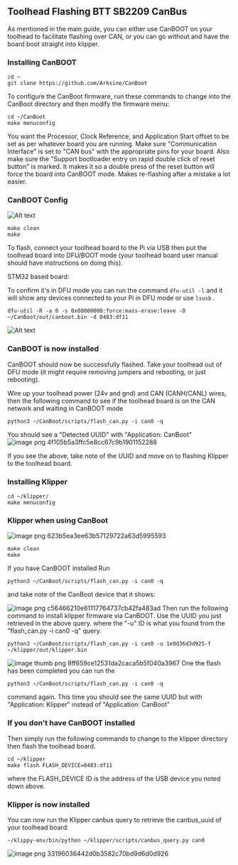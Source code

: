 ## Toolhead Flashing BTT SB2209 CanBus
<p> As mentioned in the main guide, you can either use CanBOOT on your toolhead to facilitate 
  flashing over CAN, or you can go without and have the board boot straight into klipper.</p>

### Installing CanBOOT

```
cd ~
git clone https://github.com/Arksine/CanBoot
```
To configure the CanBoot firmware, run these commands to change into the CanBoot directory and then modify the firmware menu:
```
cd ~/CanBoot
make menuconfig
```
You want the Processor, Clock Reference, and Application Start offset to be set as per whatever board you are running. Make sure "Communication Interface" is set to "CAN bus" with the appropriate pins for your board. Also make sure the "Support bootloader entry on rapid double click of reset button" is marked. It makes it so a double press of the reset button will force the board into CanBOOT mode. Makes re-flashing after a mistake a lot easier.

### CanBOOT Config

![Alt text](https://www.teamfdm.com/uploads/monthly_2023_05/image.png.07956cacf85e49a21a5cd36210999534.png)

```
make clean
make
```
To flash, connect your toolhead board to the Pi via USB then put the toolhead board into DFU/BOOT mode (your toolhead board user manual should have instructions on doing this).

STM32 based board:

To confirm it's in DFU mode you can run the command `dfu-util -l` and it will show any devices connected to your Pi in DFU mode or use `lsusb` .
```
dfu-util -R -a 0 -s 0x08000000:force:mass-erase:leave -D ~/CanBoot/out/canboot.bin -d 0483:df11
```
![Alt text](https://www.teamfdm.com/uploads/monthly_2023_05/image.png.8a9f1e4a1f6d1ddd6763989cd716c356.png)

### CanBOOT is now installed

CanBOOT should now be successfully flashed. Take your toolhead out of DFU mode (it might require removing jumpers and rebooting, or just rebooting).

Wire up your toolhead power (24v and gnd) and CAN (CANH/CANL) wires, then the following command to see if the toolhead board is on the CAN network and waiting in CanBOOT mode
```
python3 ~/CanBoot/scripts/flash_can.py -i can0 -q
```
You should see a "Detected UUID" with "Application: CanBoot"
![image png 4f105b5a3ffc5e8cc67c9b1901152288](https://github.com/baz-snow-ss/Voron-2.4-R2/assets/99566898/5728c898-574f-4826-b053-7114e665c584)

If you see the above, take note of the UUID and move on to flashing Klipper to the toolhead board.

### Installing Klipper
```
cd ~/klipper/
make menuconfig
```
### Klipper when using CanBoot
![image png 623b5ea3ee63b57129722a63d5995593](https://github.com/baz-snow-ss/Voron-2.4-R2/assets/99566898/4493907c-3ed0-4ae5-87ac-a1842f8e4820)
```
make clean
make
```
If you have CanBOOT installed
Run 
```
python3 ~/CanBoot/scripts/flash_can.py -i can0 -q
```
and take note of the CanBoot device that it shows:

![image png c56466210e61117764737cb42fa483ad](https://github.com/baz-snow-ss/Voron-2.4-R2/assets/99566898/50361937-831d-47a1-8ccb-45336e898650)
Then run the following command to install klipper firmware via CanBOOT. Use the UUID you just retrieved in the above query.
where the "-u" ID is what you found from the "flash_can.py -i can0 -q" query.
```
python3 ~/CanBoot/scripts/flash_can.py -i can0 -u 1e0d36d3d925-f ~/klipper/out/klipper.bin
```
![image thumb png 8ff659ce12531da2caca5b5f040a3967](https://github.com/baz-snow-ss/Voron-2.4-R2/assets/99566898/50704144-482c-4793-bfb7-c313c7bb9caa)
One the flash has been completed you can run the
```
python3 ~/CanBoot/scripts/flash_can.py -i can0 -q
```
command again. This time you should see the same UUID but with "Application: Klipper" instead of "Application: CanBoot"


### If you don't have CanBOOT installed
Then simply run the following commands to change to the klipper directory then flash the toolhead board.
```
cd ~/klipper
make flash FLASH_DEVICE=0483:df11
```
where the FLASH_DEVICE ID is the address of the USB device you noted down above.

### Klipper is now installed
You can now run the Klipper canbus query to retrieve the canbus_uuid of your toolhead board:
```
~/klippy-env/bin/python ~/klipper/scripts/canbus_query.py can0
```
![image png 33196036442d0b3582c70bd9d6d0d926](https://github.com/baz-snow-ss/Voron-2.4-R2/assets/99566898/dcdf5f53-0082-40e1-bb6f-da7ab07ba8a1)


